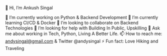 👋 Hi, I’m Ankush Singal

🔭 I’m currently working on Python & Backend Development
🌱 I’m currently learning CI/CD & Docker
👯 I’m looking to collaborate on Backend Technologies
🤔 I’m looking for help with Building In Public, Upskilling
💬 Ask me about working in Tech, Python, Living A Better Life.
📫 How to reach me: andysingal@gmail.com & Twitter @andysingal
⚡ Fun fact: Love Hiking and Traveling
